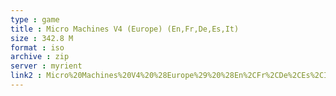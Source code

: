 ```yaml
---
type : game
title : Micro Machines V4 (Europe) (En,Fr,De,Es,It)
size : 342.8 M
format : iso
archive : zip
server : myrient
link2 : Micro%20Machines%20V4%20%28Europe%29%20%28En%2CFr%2CDe%2CEs%2CIt%29
---
```

